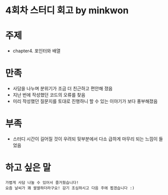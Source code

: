 # 4회차 스터디 회고 by minkwon

# 주제
- chapter4. 포인터와 배열

# 만족
- 사담을 나누며 분위기가 조금 더 친근하고 편안해 졌음
- 지난 번에 작성했던 코드의 오류를 찾음  
- 미리 작성했던 질문지를 토대로 진행하니 할 수 있는 이야기가 보다 풍부해졌음 

# 부족
- 스터디 시간이 길어질 것이 우려되 뒷부분에서 다소 급하게 마무리 되는 느낌이 들었음

# 하고 싶은 말
`````
가볍게 사담 나눌 수 있어서 즐거웠습니다!  
요즘 날씨가 꽤 쌀쌀하더라구요! 감기 조심하시고 다음 주에 뵙겠습니다 :) 
````` 
